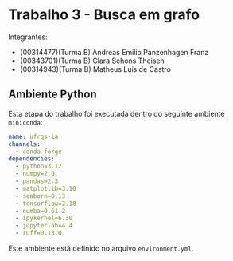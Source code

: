 # Trabalho 3 - Busca em grafo

Integrantes:

- (00314477)(Turma B) Andreas Emilio Panzenhagen Franz
- (00343701)(Turma B) Clara Schons Theisen
- (00314943)(Turma B) Matheus Luís de Castro

## Ambiente Python

Esta etapa do trabalho foi executada dentro do seguinte ambiente `miniconda`:

```yml
name: ufrgs-ia
channels:
  - conda-forge
dependencies:
  - python=3.12
  - numpy=2.0
  - pandas=2.3
  - matplotlib=3.10
  - seaborn=0.13
  - tensorflow=2.18
  - numba=0.61.2
  - ipykernel=6.30
  - jupyterlab=4.4
  - ruff=0.13.0
```

Este ambiente está definido no arquivo `environment.yml`.
